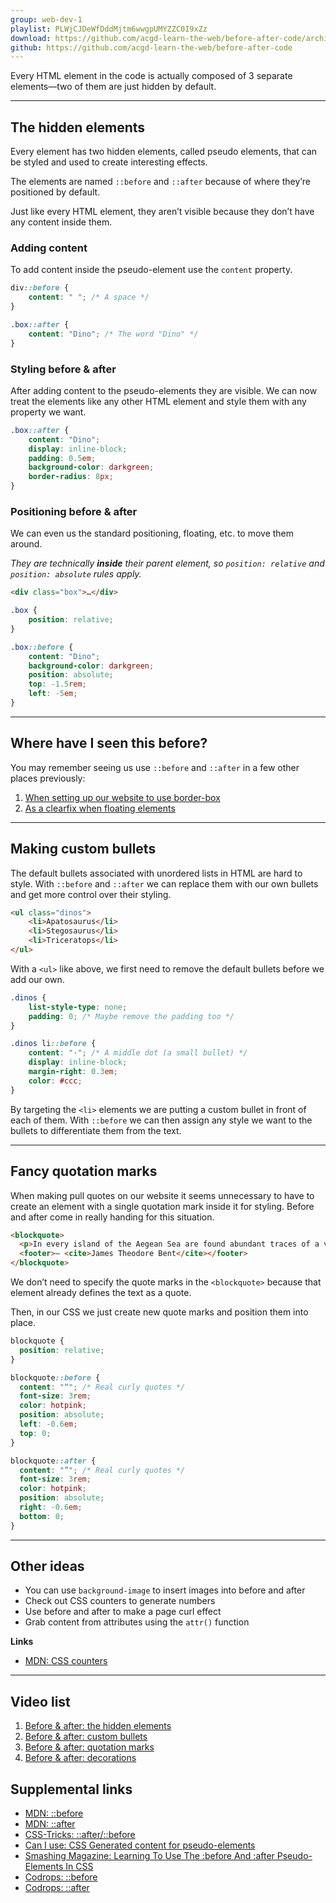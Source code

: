 ```yaml
---
group: web-dev-1
playlist: PLWjCJDeWfDddMjtm6wwgpUMYZZC0I9xZz
download: https://github.com/acgd-learn-the-web/before-after-code/archive/master.zip
github: https://github.com/acgd-learn-the-web/before-after-code
---
```


Every HTML element in the code is actually composed of 3 separate elements—two of them are just hidden by default.

---

## The hidden elements

Every element has two hidden elements, called pseudo elements, that can be styled and used to create interesting effects.

The elements are named `::before` and `::after` because of where they’re positioned by default.

Just like every HTML element, they aren’t visible because they don’t have any content inside them.

### Adding content

To add content inside the pseudo-element use the `content` property.

```css
div::before {
	content: " "; /* A space */
}

.box::after {
	content: "Dino"; /* The word "Dino" */
}
```

### Styling before & after

After adding content to the pseudo-elements they are visible. We can now treat the elements like any other HTML element and style them with any property we want.

```css
.box::after {
	content: "Dino";
	display: inline-block;
	padding: 0.5em;
	background-color: darkgreen;
	border-radius: 8px;
}
```

### Positioning before & after

We can even us the standard positioning, floating, etc. to move them around.

*They are technically **inside** their parent element, so `position: relative` and `position: absolute` rules apply.*

```html
<div class="box">…</div>
```

```css
.box {
	position: relative;
}

.box::before {
	content: "Dino";
	background-color: darkgreen;
	position: absolute;
	top: -1.5rem;
	left: -5em;
}
```

---

## Where have I seen this before?

You may remember seeing us use `::before` and `::after` in a few other places previously:

1. [When setting up our website to use border-box](../box-model#adjusting-layout-math-with-border-box)
2. [As a clearfix when floating elements](../float-clear#clearfix-class)

---

## Making custom bullets

The default bullets associated with unordered lists in HTML are hard to style. With `::before` and `::after` we can replace them with our own bullets and get more control over their styling.

```html
<ul class="dinos">
	<li>Apatosaurus</li>
	<li>Stegosaurus</li>
	<li>Triceratops</li>
</ul>
```

With a `<ul>` like above, we first need to remove the default bullets before we add our own.

```css
.dinos {
	list-style-type: none;
	padding: 0; /* Maybe remove the padding too */
}

.dinos li::before {
	content: "·"; /* A middle dot (a small bullet) */
	display: inline-block;
	margin-right: 0.3em;
	color: #ccc;
}
```

By targeting the `<li>` elements we are putting a custom bullet in front of each of them. With `::before` we can then assign any style we want to the bullets to differentiate them from the text.

---

## Fancy quotation marks

When making pull quotes on our website it seems unnecessary to have to create an element with a single quotation mark inside it for styling. Before and after come in really handing for this situation.

```html
<blockquote>
  <p>In every island of the Aegean Sea are found abundant traces of a vast prehistoric empire.</p>
  <footer>— <cite>James Theodore Bent</cite></footer>
</blockquote>
```

We don’t need to specify the quote marks in the `<blockquote>` because that element already defines the text as a quote.

Then, in our CSS we just create new quote marks and position them into place.

```css
blockquote {
  position: relative;
}

blockquote::before {
  content: "“"; /* Real curly quotes */
  font-size: 3rem;
  color: hotpink;
  position: absolute;
  left: -0.6em;
  top: 0;
}

blockquote::after {
  content: "”"; /* Real curly quotes */
  font-size: 3rem;
  color: hotpink;
  position: absolute;
  right: -0.6em;
  bottom: 0;
}
```

---

## Other ideas

- You can use `background-image` to insert images into before and after
- Check out CSS counters to generate numbers
- Use before and after to make a page curl effect
- Grab content from attributes using the `attr()` function

**Links**

- [MDN: CSS counters](https://developer.mozilla.org/en-US/docs/Web/Guide/CSS/Counters)

---

## Video list

1. [Before & after: the hidden elements](https://www.youtube.com/watch?v=hv2j8NZRCzo&index=1&list=PLWjCJDeWfDddMjtm6wwgpUMYZZC0I9xZz)
2. [Before & after: custom bullets](https://www.youtube.com/watch?v=BmMj3ss2tY8&index=2&list=PLWjCJDeWfDddMjtm6wwgpUMYZZC0I9xZz)
3. [Before & after: quotation marks](https://www.youtube.com/watch?v=H47TgxyBnAU&index=3&list=PLWjCJDeWfDddMjtm6wwgpUMYZZC0I9xZz)
4. [Before & after: decorations](https://www.youtube.com/watch?v=WiaIBC7xszw&index=4&list=PLWjCJDeWfDddMjtm6wwgpUMYZZC0I9xZz)

## Supplemental links

- [MDN: ::before](https://developer.mozilla.org/en-US/docs/Web/CSS/::before)
- [MDN: ::after](https://developer.mozilla.org/en-US/docs/Web/CSS/::after)
- [CSS-Tricks: ::after/::before](https://css-tricks.com/almanac/selectors/a/after-and-before/)
- [Can I use: CSS Generated content for pseudo-elements](http://caniuse.com/#feat=css-gencontent)
- [Smashing Magazine: Learning To Use The :before And :after Pseudo-Elements In CSS](http://www.smashingmagazine.com/2011/07/13/learning-to-use-the-before-and-after-pseudo-elements-in-css/)
- [Codrops: ::before](http://tympanus.net/codrops/css_reference/before/)
- [Codrops: ::after](http://tympanus.net/codrops/css_reference/after/)
